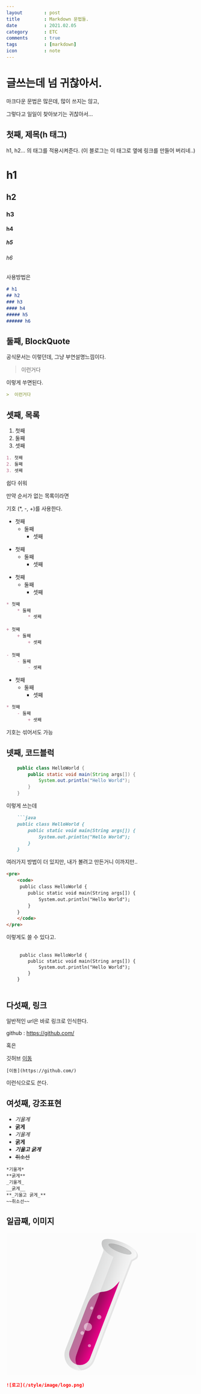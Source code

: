 ```yaml
---
layout        : post
title         : Markdown 문법들.
date          : 2021.02.05
category      : ETC
comments      : true
tags          : [markdown]
icon          : note
---
```



# 글쓰는데 넘 귀찮아서.

마크다운 문법은 많은데, 많이 쓰지는 않고,

그렇다고 일일이 찾아보기는 귀찮아서...


## 첫째, 제목(h 태그)

h1, h2... 의 태그를 적용시켜준다.
(이 블로그는 이 태그로 옆에 링크를 만들어 버리네..)

# h1
## h2
### h3
#### h4
##### h5
###### h6

사용방법은

```markdown
# h1
## h2
### h3
#### h4
##### h5
###### h6
```

## 둘째, BlockQuote

공식문서는 이렇던데, 그냥 부연설명느낌이다.

> 이런거다

이렇게 쑤면된다.

```markdown
>  이런거다
```


## 셋째, 목록

1. 첫째
2. 둘째
3. 셋째

```markdown
1. 첫째
2. 둘째
3. 셋째
```

쉽다 쉬워

만약 순서가 없는 목록이라면

기호 (*, -, +)를 사용한다.

* 첫째
    * 둘째
        * 셋째

+ 첫째
    + 둘째
        + 셋째

- 첫째
    - 둘째
        - 셋째


```markdown
* 첫째
    * 둘째
        * 셋째

+ 첫째
    + 둘째
        + 셋째

- 첫째
    - 둘째
        - 셋째
```

* 첫째
    - 둘째
        + 셋째

```markdown
* 첫째
    - 둘째
        + 셋째
```

기호는 섞어서도 가능


## 넷째, 코드블럭

```java
    public class HelloWorld {
        public static void main(String args[]) {
            System.out.println("Hello World");
        }
    }
```

이렇게 쓰는데

```markdown
    ```java
    public class HelloWorld {
        public static void main(String args[]) {
            System.out.println("Hello World");
        }
    }
```

여러가지 방법이 더 있지만, 내가 볼려고 만든거니 이까지만.. 

```html
<pre>
    <code>
     public class HelloWorld {
        public static void main(String args[]) {
            System.out.println("Hello World");
        }
    }
    </code>
</pre>
```
이렇게도 쓸 수 있다고.

<pre>
    <code>
     public class HelloWorld {
        public static void main(String args[]) {
            System.out.println("Hello World");
        }
    }
    </code>
</pre>


## 다섯째, 링크

일반적인 url은 바로 링크로 인식한다.

github : https://github.com/

혹은

깃허브 [이동](https://github.com/)

```markdwon
[이동](https://github.com/)
```

이런식으로도 쓴다.

## 여섯째, 강조표현

- *기울게*
- **굵게**
- _기울게_
- __굵게__
- **_기울고 굵게_**
- ~~취소선~~

```markdwon
*기울게*
**굵게**
_기울게_
__굵게__
**_기울고 굵게_**
~~취소선~~
```

## 일곱째, 이미지

![로고](/style/image/logo.png)

```markdown
![로고](/style/image/logo.png)
```

